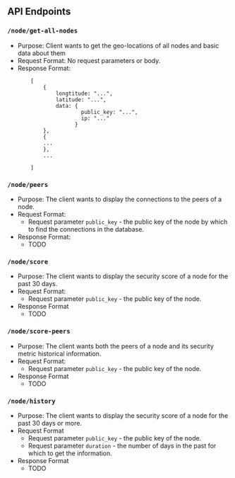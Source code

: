 ## API Endpoints

### `/node/get-all-nodes`

- Purpose: Client wants to get the geo-locations of all nodes and basic data about them
- Request Format: No request parameters or body.
- Response Format: 
    ```
        [
            {
                longtitude: "...",
                latitude: "...",
                data: {
                        public_key: "...",
                        ip: "..."
                      }
            },
            {
            ...
            },
            ...
            
        ]
    ```


### `/node/peers`

- Purpose: The client wants to display the connections to the peers of a node.
- Request Format: 
  - Request parameter `public_key` - the public key of the node by which to find the connections in the database.
- Response Format: 
  - TODO

### `/node/score`

- Purpose: The client wants to display the security score of a node for the past 30 days.
- Request Format:
    - Request parameter `public_key` - the public key of the node.
- Response Format
  - TODO

### `/node/score-peers`

- Purpose: The client wants both the peers of a node and its security metric historical information.
- Request Format:
  - Request parameter `public_key` - the public key of the node.
- Response Format
  - TODO

### `/node/history`

- Purpose: The client wants to display the security score of a node for the past 30 days or more.
- Request Format
  - Request parameter `public_key` - the public key of the node.
  - Request parameter `duration`   - the number of days in the past for which to get the information.
- Response Format
  - TODO